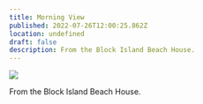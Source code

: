 ```yaml
---
title: Morning View
published: 2022-07-26T12:00:25.862Z
location: undefined
draft: false
description: From the Block Island Beach House.
---
```


![](/assets/images/2022/bimorningview.jpeg)

From the Block Island Beach House. 
